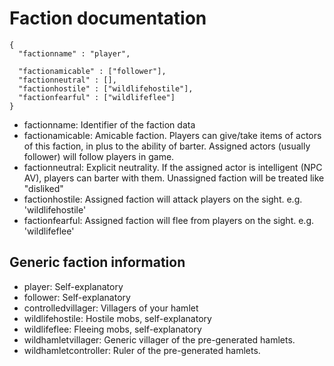 # Faction documentation

```
{
  "factionname" : "player",

  "factionamicable" : ["follower"],
  "factionneutral" : [],
  "factionhostile" : ["wildlifehostile"],
  "factionfearful" : ["wildlifeflee"]
}
```

- factionname: Identifier of the faction data
- factionamicable: Amicable faction. Players can give/take items of actors of this faction, in plus to the ability of barter. Assigned actors (usually follower) will follow players in game.
- factionneutral: Explicit neutrality. If the assigned actor is intelligent (NPC AV), players can barter with them. Unassigned faction will be treated like "disliked"
- factionhostile: Assigned faction will attack players on the sight. e.g. 'wildlifehostile'
- factionfearful: Assigned faction will flee from players on the sight. e.g. 'wildlifeflee'


## Generic faction information

* player: Self-explanatory
* follower: Self-explanatory
* controlledvillager: Villagers of your hamlet
* wildlifehostile: Hostile mobs, self-explanatory
* wildlifeflee: Fleeing mobs, self-explanatory
* wildhamletvillager: Generic villager of the pre-generated hamlets.
* wildhamletcontroller: Ruler of the pre-generated hamlets.
